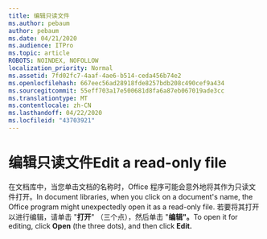 ```yaml
---
title: 编辑只读文件
ms.author: pebaum
author: pebaum
ms.date: 04/21/2020
ms.audience: ITPro
ms.topic: article
ROBOTS: NOINDEX, NOFOLLOW
localization_priority: Normal
ms.assetid: 7fd02fc7-4aaf-4ae6-b514-ceda456b74e2
ms.openlocfilehash: 667eec56ad28918fde8257bdb208c490cef9a434
ms.sourcegitcommit: 55eff703a17e500681d8fa6a87eb067019ade3cc
ms.translationtype: MT
ms.contentlocale: zh-CN
ms.lasthandoff: 04/22/2020
ms.locfileid: "43703921"
---
```

# <a name="edit-a-read-only-file"></a><span data-ttu-id="779be-102">编辑只读文件</span><span class="sxs-lookup"><span data-stu-id="779be-102">Edit a read-only file</span></span>

<span data-ttu-id="779be-103">在文档库中，当您单击文档的名称时，Office 程序可能会意外地将其作为只读文件打开。</span><span class="sxs-lookup"><span data-stu-id="779be-103">In document libraries, when you click on a document's name, the Office program might unexpectedly open it as a read-only file.</span></span> <span data-ttu-id="779be-104">若要将其打开以进行编辑，请单击 "**打开**" （三个点），然后单击 "**编辑"。**</span><span class="sxs-lookup"><span data-stu-id="779be-104">To open it for editing, click **Open** (the three dots), and then click **Edit.**</span></span>
  

